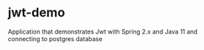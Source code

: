 # jwt-demo
Application that demonstrates Jwt with Spring 2.x and Java 11 and connecting to postgres database
